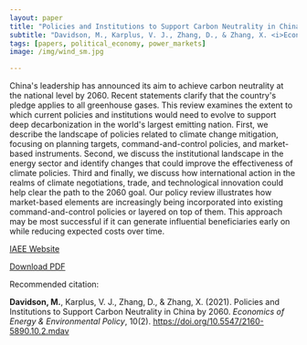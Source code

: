 ```yaml
---
layout: paper
title: "Policies and Institutions to Support Carbon Neutrality in China by 2060"
subtitle: "Davidson, M., Karplus, V. J., Zhang, D., & Zhang, X. <i>Economics of Energy & Environmental Policy</i>."
tags: [papers, political_economy, power_markets]
image: /img/wind_sm.jpg

---
```


China's leadership has announced its aim to achieve carbon neutrality at the national level by 2060. Recent statements clarify that the country's pledge applies to all greenhouse gases. This review examines the extent to which current policies and institutions would need to evolve to support deep decarbonization in the world's largest emitting nation. First, we describe the landscape of policies related to climate change mitigation, focusing on planning targets, command-and-control policies, and market-based instruments. Second, we discuss the institutional landscape in the energy sector and identify changes that could improve the effectiveness of climate policies. Third and finally, we discuss how international action in the realms of climate negotiations, trade, and technological innovation could help clear the path to the 2060 goal. Our policy review illustrates how market-based elements are increasingly being incorporated into existing command-and-control policies or layered on top of them. This approach may be most successful if it can generate influential beneficiaries early on while reducing expected costs over time.

[IAEE Website](http://www.iaee.org/en/publications/eeeparticle.aspx?id=377)

[Download PDF](https://drive.google.com/file/d/1SeFso2cwPvChsRYhlE9h0eYJkvnFyd7V/view?usp=sharing)

Recommended citation:

**Davidson, M.**, Karplus, V. J., Zhang, D., & Zhang, X. (2021). Policies and Institutions to Support Carbon Neutrality in China by 2060. _Economics of Energy & Environmental Policy_, 10(2). https://doi.org/10.5547/2160-5890.10.2.mdav



